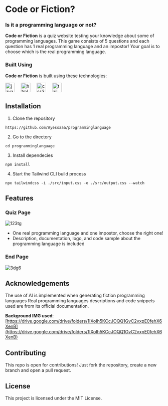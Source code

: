 # Code or Fiction?
### Is it a programming language or not?

**Code or Fiction** is a quiz website testing your knowledge about some of programming languages. This game consists of 5 questions and each question has 1 real programming language and an impostor! Your goal is to choose which is the real programming language.

### Built Using
**Code or Fiction** is built using these technologies:
<div align="left">
  <img src="https://cdn.jsdelivr.net/gh/devicons/devicon/icons/javascript/javascript-original.svg" height="30" alt="javascript logo"  />
  <img width="12" />
  <img src="https://cdn.jsdelivr.net/gh/devicons/devicon/icons/html5/html5-original.svg" height="30" alt="html5 logo"  />
  <img width="12" />
  <img src="https://cdn.jsdelivr.net/gh/devicons/devicon/icons/css3/css3-original.svg" height="30" alt="css3 logo"  />
  <img width="12" />
  <img src="https://www.svgrepo.com/show/374118/tailwind.svg" height="30" alt="tailwind logo"  />
</div>

## Installation 
1. Clone the repository
```
https://github.com/Ayessaaa/programminglanguage
```
2. Go to the directory
```
cd programminglanguage
```
3. Install dependecies
```
npm install
```
4. Start the Tailwind CLI build process
```
npx tailwindcss -i ./src/input.css -o ./src/output.css --watch
```

## Features

### Quiz Page
![123tg](https://github.com/user-attachments/assets/05b8e490-0e83-4b70-9ab2-30ae3f840d6f)

- One real programming language and one impostor, choose the right one!
- Description, documentation, logo, and code sample about the programming language is included

### End Page
![3dg6](https://github.com/user-attachments/assets/dc0473b9-1d54-4e09-80ce-34aa1912adc3)

## Acknowledgements
The use of AI is implemented when generating fiction programming languages
Real programming languages descriptions and code snippets used are from its official documentation.

**Background IMG used**: [https://drive.google.com/drive/folders/1IXoIh5KCcJOQQ1GvC2vxpE0fehX6XenB](https://drive.google.com/drive/folders/1IXoIh5KCcJOQQ1GvC2vxpE0fehX6XenB)


## Contributing
This repo is open for contributions! Just fork the repository, create a new branch and open a pull request.

## License
This project is licensed under the MIT License.
